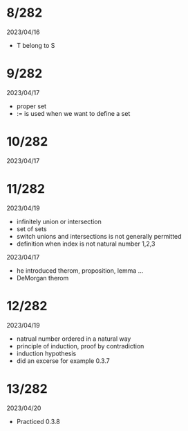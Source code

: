 # 8/282

2023/04/16

- T belong to S

# 9/282

2023/04/17

- proper set
- := is used when we want to define a set

# 10/282

2023/04/17

# 11/282

2023/04/19

- infinitely union or intersection
- set of sets
- switch unions and intersections is not generally permitted
- definition when index is not natural number 1,2,3

2023/04/17

- he introduced therom, proposition, lemma ...
- DeMorgan therom

# 12/282

2023/04/19

- natrual number ordered in a natural way
- principle of induction, proof by contradiction
- induction hypothesis
- did an excerse for example 0.3.7

# 13/282

2023/04/20

- Practiced 0.3.8
